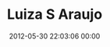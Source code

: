 ---
title: "Luiza S Araujo"
date: 2012-05-30 22:03:06 00:00
permalink: /luizas
twitter: "@luuizas"
likes: [703]
id: 797
gravatar: "http://www.gravatar.com/avatar/1da7c6c00a2309c71426aca636aee3eb"
---